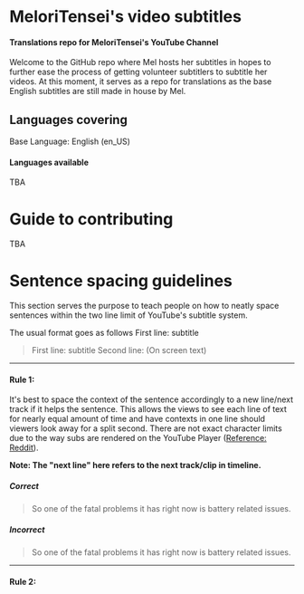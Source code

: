 # MeloriTensei's video subtitles
#### Translations repo for MeloriTensei's YouTube Channel
Welcome to the GitHub repo where Mel hosts her subtitles in hopes to further ease the process of getting volunteer subtitlers to subtitle her videos. At this moment, it serves as a repo for translations as the base English subtitles are still made in house by Mel.

## Languages covering
Base Language: English (en_US)

#### Languages available
TBA

# Guide to contributing
TBA

# Sentence spacing guidelines
This section serves the purpose to teach people on how to neatly space sentences within the two line limit of YouTube's subtitle system.

The usual format goes as follows
First line: subtitle
> First line: subtitle
Second line: (On screen text)

------------


#### Rule 1:
It's best to space the context of the sentence accordingly to a new line/next track if it helps the sentence. This allows the views to see each line of text for nearly equal amount of time and have contexts in one line should viewers look away for a split second. There are not exact character limits due to the way subs are rendered on the YouTube Player ([Reference: Reddit](https://www.reddit.com/r/youtube/comments/3peq4x/maximum_character_length_for_subtitles/ "Referrence: Reddit")).

**Note: The "next line" here refers to the next track/clip in timeline.**
##### **Correct**
>So one of the fatal problems it has right now
is battery related issues.

##### **Incorrect**
>So one of the fatal problems it has right now is battery
related issues.

------------

#### Rule 2:
